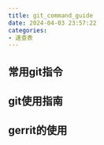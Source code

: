 ```yaml
---
title: git_command_guide
date: 2024-04-03 23:57:22
categories:  
- 速查表
---
```


## 常用git指令

## git使用指南

## gerrit的使用
